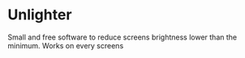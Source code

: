 # Unlighter
Small and free software to reduce screens brightness lower than the minimum. Works on every screens
